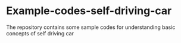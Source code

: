 # Example-codes-self-driving-car
The repository contains some sample codes for understanding basic concepts of self driving car
